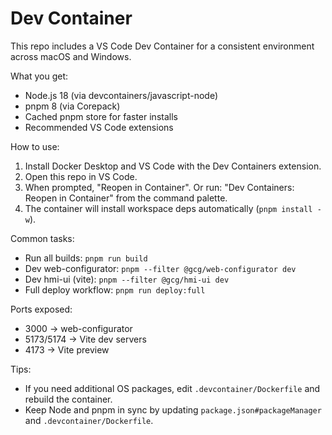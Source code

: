 # Dev Container

This repo includes a VS Code Dev Container for a consistent environment across macOS and Windows.

What you get:
- Node.js 18 (via devcontainers/javascript-node)
- pnpm 8 (via Corepack)
- Cached pnpm store for faster installs
- Recommended VS Code extensions

How to use:
1. Install Docker Desktop and VS Code with the Dev Containers extension.
2. Open this repo in VS Code.
3. When prompted, "Reopen in Container". Or run: "Dev Containers: Reopen in Container" from the command palette.
4. The container will install workspace deps automatically (`pnpm install -w`).

Common tasks:
- Run all builds: `pnpm run build`
- Dev web-configurator: `pnpm --filter @gcg/web-configurator dev`
- Dev hmi-ui (vite): `pnpm --filter @gcg/hmi-ui dev`
- Full deploy workflow: `pnpm run deploy:full`

Ports exposed:
- 3000 → web-configurator
- 5173/5174 → Vite dev servers
- 4173 → Vite preview

Tips:
- If you need additional OS packages, edit `.devcontainer/Dockerfile` and rebuild the container.
- Keep Node and pnpm in sync by updating `package.json#packageManager` and `.devcontainer/Dockerfile`.